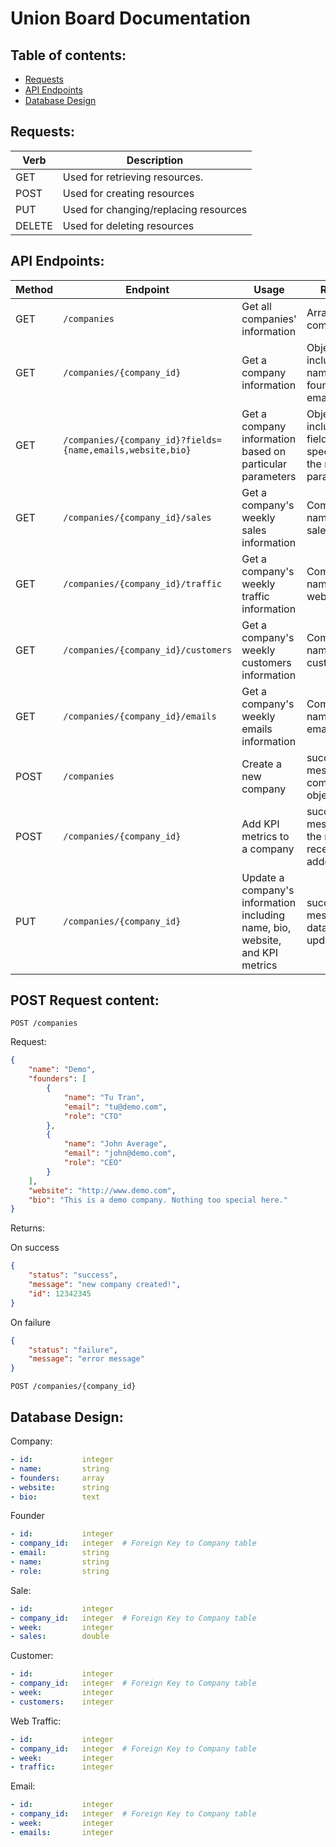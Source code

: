 # Union Board Documentation

## Table of contents:
* [Requests](#requests)
* [API Endpoints](#api-endpoints)
* [Database Design](#database-design)

## Requests:

Verb | Description
---------|----------
 GET | Used for retrieving resources.
 POST | Used for creating resources
 PUT | Used for changing/replacing resources
 DELETE | Used for deleting resources

## API Endpoints:

Method | Endpoint | Usage | Returns | Authentication
---------|----------|--------- | ---------- | ---------
 GET | `/companies` | Get all companies' information | Arrays of companies | OAuth
 GET | `/companies/{company_id}` | Get a company information | Object including name, founders' email and bio | OAuth
 GET | `/companies/{company_id}?fields={name,emails,website,bio}` | Get a company information based on particular parameters | Object including fields specified in the request parameter | OAuth
 GET | `/companies/{company_id}/sales` | Get a company's weekly sales information | Company's name and sales | OAuth
 GET | `/companies/{company_id}/traffic` | Get a company's weekly traffic information | Company's name and web traffic | OAuth
 GET | `/companies/{company_id}/customers` | Get a company's weekly customers information | Company's name and customers | OAuth
 GET | `/companies/{company_id}/emails` | Get a company's weekly emails information | Company's name and emails | OAuth
 POST | `/companies` | Create a new company | success/error message and company object | OAuth
 POST | `/companies/{company_id}` | Add KPI metrics to a company | success/error message and the metrics recently added | OAuth
 PUT | `/companies/{company_id}` | Update a company's information including name, bio, website, and KPI metrics | success/error message and data recently updated | OAuth

## POST Request content:

`POST /companies`

Request:
```json
{
    "name": "Demo",
    "founders": [
        {
            "name": "Tu Tran",
            "email": "tu@demo.com",
            "role": "CTO"
        },
        {
            "name": "John Average",
            "email": "john@demo.com",
            "role": "CEO"
        }
    ],
    "website": "http://www.demo.com",
    "bio": "This is a demo company. Nothing too special here."
}
```

Returns:

On success
```json
{
    "status": "success",
    "message": "new company created!",
    "id": 12342345
}
```

On failure
```json
{
    "status": "failure",
    "message": "error message"
}
```

`POST /companies/{company_id}`


## Database Design:

Company:
```yaml
- id:           integer
- name:         string
- founders:     array
- website:      string
- bio:          text
```

Founder
```yaml
- id:           integer
- company_id:   integer  # Foreign Key to Company table
- email:        string
- name:         string
- role:         string
```

Sale:
```yaml
- id:           integer
- company_id:   integer  # Foreign Key to Company table
- week:         integer
- sales:        double
```

Customer:
```yaml
- id:           integer
- company_id:   integer  # Foreign Key to Company table
- week:         integer
- customers:    integer
```

Web Traffic:
```yaml
- id:           integer
- company_id:   integer  # Foreign Key to Company table
- week:         integer
- traffic:      integer
```

Email:
```yaml
- id:           integer
- company_id:   integer  # Foreign Key to Company table
- week:         integer
- emails:       integer
```
